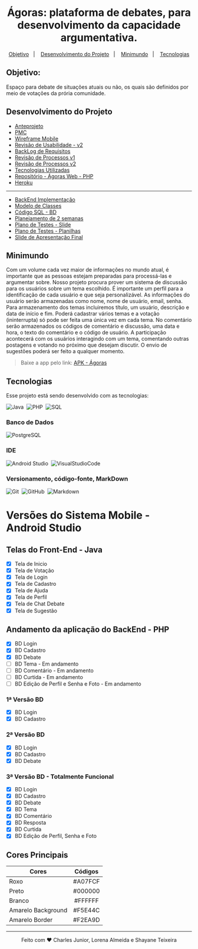 <h1 align="center">Ágoras: plataforma de debates, para desenvolvimento da capacidade argumentativa.</h1>

<p align="center">
  <a href="#objetivo">Objetivo</a>&nbsp;&nbsp;&nbsp;|&nbsp;&nbsp;&nbsp;
  <a href="#desenvolvimento-do-projeto">Desenvolvimento do Projeto</a>&nbsp;&nbsp;&nbsp;|&nbsp;&nbsp;&nbsp;
  <a href="#minimundo">Minimundo</a>&nbsp;&nbsp;&nbsp;|&nbsp;&nbsp;&nbsp;
  <a href="#tecnologias">Tecnologias</a>
</p>

## Objetivo:

Espaço para debate de situações atuais ou não, os quais são definidos por meio de votações da prória comunidade.

## Desenvolvimento do Projeto

- [Anteprojeto](https://docs.google.com/document/d/1rIUU_1d4YRY0bucZs65Q4BtO76U0_Dm4xr_0uJM2GXY/edit)
- [PMC](https://docs.google.com/presentation/d/16kT38kjHIuf2yD1MX85rqYa5F9df-fTbPv3vTfjTOHM/edit#slide=id.ge20873777b_0_0)
- [Wireframe Mobile](https://docs.google.com/presentation/d/1FH3wKA5VDobz2nH1XQn04hySsuKiL8jbI8FPiBvk_LE/edit#slide=id.p)
- [Revisão de Usabilidade - v2](https://docs.google.com/presentation/d/1BM7qXLzoxKnBRL-9RGgnqd7QCGWWeyt0OJdPmUYGb3Q/edit)
- [BackLog de Requisitos](https://docs.google.com/presentation/d/1jW-Cbx0AoiGDH5Zu0EbL8PuKjo8sWQ3KjcSkikphRSc/edit#slide=id.p)
- [Revisão de Processos v1](https://docs.google.com/presentation/d/133IfI67cq-7Sj4LR1dAW5jw1gj282Ig837o0iHb-mb4/edit#slide=id.ge950579e59_0_10)
- [Revisão de Processos v2](https://docs.google.com/presentation/d/1beIUpdqfJ5grQQnkaybq7MH6IiO03DcXGD5vRNSf-ss/edit#slide=id.gfbcbaff1bc_0_54)
- [Tecnologias Utilizadas](https://docs.google.com/presentation/d/13NfGg9uX6wDPxrB7n9dv4xdxGMuL1fZP8dORHts2kFE/edit#slide=id.geb0675a293_0_157)
- [Repositório - Ágoras Web - PHP](https://github.com/IAteYourKookie/AgorasWeb)
- [Heroku](https://projdebate.herokuapp.com/)

---

- [BackEnd Implementação](https://docs.google.com/presentation/d/1pRx8cqCIQn6nVzLVvfFIHzXtZ5J4ZK475541Z77xluU/edit#slide=id.gfa72e7d6c2_2_0)
- [Modelo de Classes](https://docs.google.com/presentation/d/1rSS3tW8vCOB5hSUD1Azbey_I8t6m8jFMYslBQ8r2H8U/edit#slide=id.p)
- [Código SQL - BD](https://docs.google.com/presentation/d/1CrR9VVsL2LR1gIJw46n70WQc1p43m60OOj6Z2XKNYRA/edit#slide=id.p)
- [Planejamento de 2 semanas](https://docs.google.com/presentation/d/117zuiRN8lEh9fXq7Mh0wgLEq6j2CMA9I0_nQ5vsjr-M/edit#slide=id.g106a290efd9_0_10)
- [Plano de Testes - Slide](https://docs.google.com/presentation/d/1tsIXb40ynTqoQFKlGAo_cO3eGclcIdoxulUQfdy-2ro/edit#slide=id.p)
- [Plano de Testes - Planilhas](https://docs.google.com/spreadsheets/d/1hlJXMdrNZN33beMeTxheXadmKp976s1fFt3Wjw2Snd8/edit#gid=0)
- [Slide de Apresentação Final](https://www.canva.com/design/DAEy0gpYtEk/p8jOZ7pgbnsaNZTS13oHlg/view?utm_content=DAEy0gpYtEk&utm_campaign=designshare&utm_medium=link&utm_source=sharebutton)

## Minimundo

Com um volume cada vez maior de informações no mundo atual, é importante que as pessoas estejam preparadas para processá-las e argumentar sobre. Nosso projeto procura prover um sistema de discussão para os usuários sobre um tema escolhido. É importante um perfil para a identificação de cada usuário e que seja personalizável. As informações do usuário serão armazenadas como nome, nome de usuário, email, senha. Para armazenamento dos temas incluiremos título, um usuário, descrição e data de início e fim. Poderá cadastrar vários temas e a votação (ininterrupta) só pode ser feita uma única vez em cada tema. No comentário serão armazenados os códigos de comentário e discussão, uma data e hora, o texto do comentário e o código de usuário. A participação acontecerá com os usuários interagindo com um tema, comentando outras postagens e votando no próximo que desejam discutir. O envio de sugestões poderá ser feito a qualquer momento.

> Baixe a app pelo link: [APK - Ágoras](https://drive.google.com/drive/folders/1D4edBTT96XxUQaqOvLWbzfcn0-i0Ls3G)

## Tecnologias

Esse projeto está sendo desenvolvido com as tecnologias:

![Java](https://img.shields.io/badge/-Java-AA1111?style=for-the-badge&logo=java&logoColor=java)&nbsp;
![PHP](https://img.shields.io/badge/-PHP-4444DD?style=for-the-badge&logo=PHP&logoColor=PHP)&nbsp;
![SQL](https://img.shields.io/badge/-SQL-FFFF99?style=for-the-badge&logo=mySQL&logoColor=SQL)&nbsp;

### Banco de Dados

![PostgreSQL](https://img.shields.io/badge/-PostgreSQL-141F1F?style=for-the-badge&logo=PostgreSQL&logoColor=PostgreSQL)&nbsp;

### IDE

![Android Studio](https://img.shields.io/badge/-AndroidStudio-00AA44?style=for-the-badge&logo=AndroidStudio&logoColor=AndroidStudio)&nbsp;
![VisualStudioCode](https://img.shields.io/badge/-VisualStudioCode-3399FF?style=for-the-badge&logo=VisualStudioCode&logoColor=VisualStudioCode)

### Versionamento, código-fonte, MarkDown
![Git](https://img.shields.io/badge/-Git-05122A?style=for-the-badge&logo=GIT&logoColor=git)&nbsp;
![GitHub](https://img.shields.io/badge/-GitHub-05122A?style=for-the-badge&logo=GITHUB&logoColor=github)&nbsp;
![Markdown](https://img.shields.io/badge/-Markdown-05122A?style=for-the-badge&logo=MARKDOWN&logoColor=Markdown)&nbsp;

# Versões do Sistema Mobile - Android Studio

## Telas do Front-End - Java

- [x] Tela de Inicio
- [x] Tela de Votação
- [x] Tela de Login
- [x] Tela de Cadastro
- [x] Tela de Ajuda
- [x] Tela de Perfil
- [x] Tela de Chat Debate
- [x] Tela de Sugestão

## Andamento da aplicação do BackEnd - PHP

- [x] BD Login
- [x] BD Cadastro
- [x] BD Debate
- [ ] BD Tema - Em andamento
- [ ] BD Comentário - Em andamento
- [ ] BD Curtida - Em andamento
- [ ] BD Edição de Perfil e Senha e Foto - Em andamento

### 1ª Versão BD

- [x] BD Login
- [x] BD Cadastro

### 2ª Versão BD

- [x] BD Login
- [x] BD Cadastro
- [x] BD Debate

### 3ª Versão BD - Totalmente Funcional

- [x] BD Login
- [x] BD Cadastro
- [x] BD Debate
- [x] BD Tema
- [x] BD Comentário
- [x] BD Resposta
- [x] BD Curtida
- [x] BD Edição de Perfil, Senha e Foto

## Cores Principais

| Cores              | Códigos |
| ------------------ | :-----: |
| Roxo               | #A07FCF |
| Preto              | #000000 |
| Branco             | #FFFFFF |
| Amarelo Background | #F5E44C |
| Amarelo Border     | #F2EA9D |

---

<p align="center">
Feito com ♥ Charles Junior, Lorena Almeida e Shayane Teixeira
</p>
